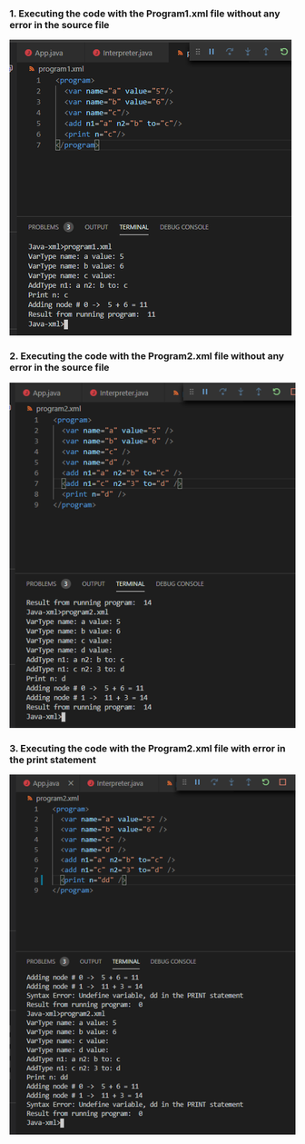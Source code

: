 
### 1. Executing the code with the Program1.xml file without any error in the source file
![program1](/resources/program1.PNG)

### 2. Executing the code with the Program2.xml file without any error in the source file
![program2](/resources/program2.PNG)

### 3. Executing the code with the Program2.xml file with error in the print statement
![program2](/resources/program2-error-print.PNG)
